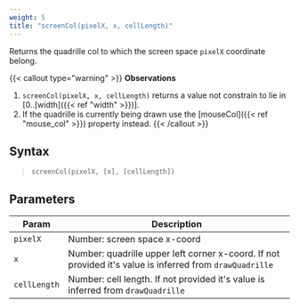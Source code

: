 ```yaml
---
weight: 5
title: "screenCol(pixelX, x, cellLength)"
---
```


Returns the quadrille col to which the screen space `pixelX` coordinate belong.

{{< callout type="warning" >}}
**Observations**  
1. `screenCol(pixelX, x, cellLength)` returns a value not constrain to lie in [0..[width]({{< ref "width" >}})].
2. If the quadrille is currently being drawn use the [mouseCol]({{< ref "mouse_col" >}}) property instead.
{{< /callout >}}

## Syntax

> `screenCol(pixelX, [x], [cellLength])`

## Parameters

| Param  | Description                                                                                              |
|------------|----------------------------------------------------------------------------------------------------------|
| `pixelX`     | Number: screen space x-coord                                                                             |
| `x`          | Number: quadrille upper left corner x-coord. If not provided it's value is inferred from `drawQuadrille` |
| `cellLength` | Number: cell length. If not provided it's value is inferred from `drawQuadrille`                         |